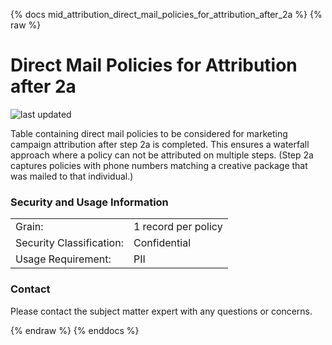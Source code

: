 {% docs mid_attribution_direct_mail_policies_for_attribution_after_2a %}
{% raw %}

# Direct Mail Policies for Attribution after 2a

![last updated](assets/update_badges/mid_attribution_direct_mail_policies_for_attribution_after_2a.svg)

Table containing direct mail policies to be considered for marketing 
campaign attribution after step 2a is completed. This ensures a waterfall 
approach where a policy can not be attributed on multiple steps.
(Step 2a captures policies with phone numbers matching a creative package
that was mailed to that individual.) 

### Security and Usage Information
|     |     |
| --- | --- |
| Grain:                   | 1 record per policy|
| Security Classification: | Confidential |
| Usage Requirement:       | PII |


### Contact
Please contact the subject matter expert with any questions or concerns.

{% endraw %}
{% enddocs %}